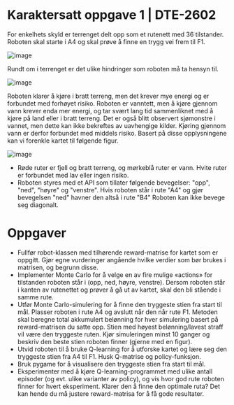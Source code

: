 
# Karaktersatt oppgave 1 | DTE-2602

For enkelhets skyld er terrenget delt opp som et rutenett med 36 tilstander. Roboten skal starte i A4 og skal prøve å finne en trygg vei frem til F1.

![image](https://github.com/user-attachments/assets/d30a8ce9-26ed-45d2-a963-ef51c33d1c7a)

Rundt om i terrenget er det ulike hindringer som roboten må ta hensyn til.

![image](https://github.com/user-attachments/assets/1da1c734-8b00-4219-af6e-8ac2ab13dec3)

Roboten klarer å kjøre i bratt terreng, men det krever mye energi og er forbundet med forhøyet risiko. Roboten er vanntett, men å kjøre gjennom vann krever enda mer energi, og tar svært lang tid sammenliknet med å kjøre på land eller i bratt terreng. Det er også blitt observert sjømonstre i vannet, men dette kan ikke bekreftes av uavhengige kilder. Kjøring gjennom vann er derfor forbundet med middels risiko.
Basert på disse opplysningene kan vi forenkle kartet til følgende figur.

![image](https://github.com/user-attachments/assets/be391153-f986-43b5-8a56-152ca3fdb039)

* Røde ruter er fjell og bratt terreng, og mørkeblå ruter er vann. Hvite ruter er forbundet med lav eller ingen risiko.
* Roboten styres med et API som tillater følgende bevegelser: "opp", "ned", "høyre" og "venstre". Hvis roboten står i rute "A4" og gjør bevegelsen "ned" havner den altså i rute "B4" Roboten kan ikke bevege seg diagonalt.

# Oppgaver
* Fullfør robot-klassen med tilhørende reward-matrise for kartet som er oppgitt. Gjør egne vurderinger angående hvilke verdier som bør brukes i matrisen, og begrunn disse.
* Implementer Monte Carlo for å velge en av fire mulige «actions» for tilstanden roboten står i (opp, ned, høyre, venstre). Dersom roboten står i kanten av rutenettet og prøver å gå ut av kartet, skal den bli stående i samme rute.
* Utfør Monte Carlo-simulering for å finne den tryggeste stien fra start til mål. Plasser roboten i rute A4 og avslutt når den når rute F1. Metoden skal beregne total akkumulert belønning for hver simulering basert på reward-matrisen du satte opp. Stien med høyest belønning/lavest straff vil være den tryggeste ruten. Kjør simuleringen minst 10 ganger og beskriv den beste stien roboten finner (gjerne med en figur).
* Utvid roboten til å bruke Q-learning for å utforske kartet og lære seg den tryggeste stien fra A4 til F1. Husk Q-matrise og policy-funksjon.
* Bruk pygame for å visualisere den tryggeste stien fra start til mål.
* Eksperimenter med å kjøre Q-learning-programmet med ulike antall episoder (og evt. ulike varianter av policy), og vis hvor god rute roboten finner for hvert eksperiment. Klarer den å finne den optimale ruta? Det kan hende du må justere reward-matrisa for å få gode resultater.
